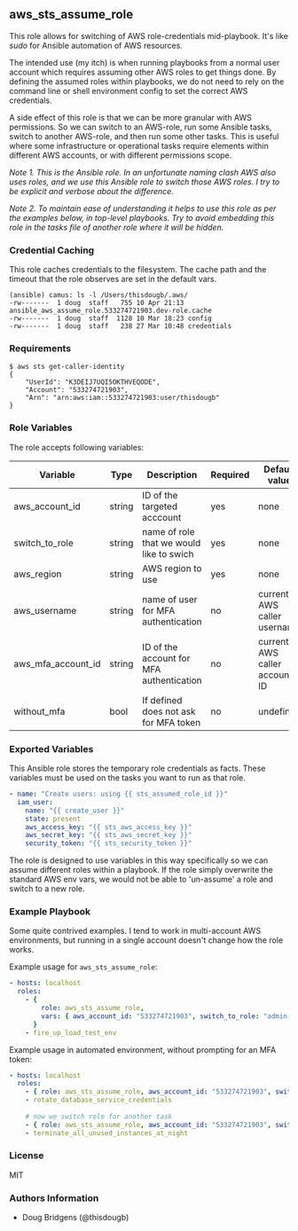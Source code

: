 ## aws_sts_assume_role
This role allows for switching of AWS role-credentials mid-playbook.
It's like _sudo_ for Ansible automation of AWS resources.

The intended use (my itch) is when running playbooks from a normal user account which requires assuming other AWS roles to get things done.
By defining the assumed roles within playbooks, we do not need to rely on the command line or shell environment config to set the correct AWS credentials.

A side effect of this role is that we can be more granular with AWS permissions. 
So we can switch to an AWS-role, run some Ansible tasks, switch to another AWS-role, and then run some other tasks. 
This is useful where some infrastructure or operational tasks require elements within different AWS accounts, or with different permissions scope.

_Note 1. This is the Ansible role. 
In an unfortunate naming clash AWS also uses roles, and we use this Ansible role to switch those AWS roles. I try to be explicit and verbose about the difference._

_Note 2. To maintain ease of understanding it helps to use this role as per the examples below, in top-level playbooks. Try to avoid embedding this role in the tasks file of another role where it will be hidden._

### Credential Caching
This role caches credentials to the filesystem.
The cache path and the timeout that the role observes are set in the default vars.

```
(ansible) camus: ls -l /Users/thisdougb/.aws/
-rw-------  1 doug  staff   755 10 Apr 21:13 ansible_aws_assume_role.533274721903.dev-role.cache
-rw-------  1 doug  staff  1128 10 Mar 18:23 config
-rw-------  1 doug  staff   238 27 Mar 10:48 credentials
```
### Requirements
```
$ aws sts get-caller-identity
{
    "UserId": "K3DEIJ7UQI5OKTHVEQODE",
    "Account": "533274721903",
    "Arn": "arn:aws:iam::533274721903:user/thisdougb"
}
```
### Role Variables
The role accepts following variables:

| Variable           | Type   | Description                              | Required | Default value                 |
|--------------------|--------|------------------------------------------|----------|-------------------------------|
| aws_account_id     | string | ID of the targeted acccount              | yes      | none                          |
| switch_to_role     | string | name of role that we would like to swich | yes      | none                          |
| aws_region         | string | AWS region to use                        | yes      | none                          |
| aws_username       | string | name of user for MFA authentication      | no       | current AWS caller username   |
| aws_mfa_account_id | string | ID of the account for MFA authentication | no       | current AWS caller account ID |
| without_mfa        | bool   | If defined does not ask for MFA token    | no       | undefined                     |


### Exported Variables
This Ansible role stores the temporary role credentials as facts.
These variables must be used on the tasks you want to run as that role.
```yaml
- name: "Create users: using {{ sts_assumed_role_id }}"
  iam_user:
    name: "{{ create_user }}"
    state: present
    aws_access_key: "{{ sts_aws_access_key }}"
    aws_secret_key: "{{ sts_aws_secret_key }}"
    security_token: "{{ sts_security_token }}"
```
The role is designed to use variables in this way specifically so we can assume different roles within a playbook.
If the role simply overwrite the standard AWS env vars, we would not be able to 'un-assume' a role and switch to a new role.

### Example Playbook
Some quite contrived examples.
I tend to work in multi-account AWS environments, but running in a single account doesn't change how the role works.

Example usage for `aws_sts_assume_role`:

```yaml
- hosts: localhost
  roles:
    - {
        role: aws_sts_assume_role,
        vars: { aws_account_id: "533274721903", switch_to_role: "admin-instances-role" }
      }
    - fire_up_load_test_env
```
Example usage in automated environment, without prompting for an MFA token:
```yaml
- hosts: localhost
  roles:
    - { role: aws_sts_assume_role, aws_account_id: "533274721903", switch_to_role: "rds-admin-role", without_mfa: yes }
    - rotate_database_service_credentials
    
    # now we switch role for another task
    - { role: aws_sts_assume_role, aws_account_id: "533274721903", switch_to_role: "dev-instances-role", without_mfa: yes }
    - terminate_all_unused_instances_at_night
```

### License

MIT

### Authors Information

- Doug Bridgens (@thisdougb)
